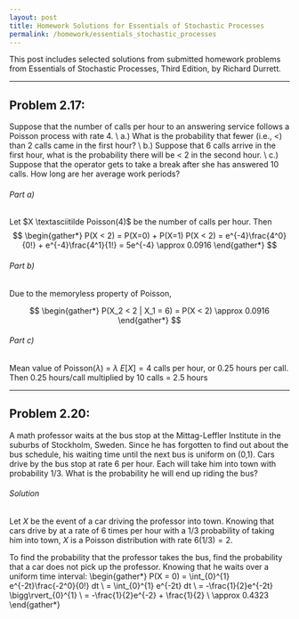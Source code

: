 ```yaml
---
layout: post
title: Homework Solutions for Essentials of Stochastic Processes
permalink: /homework/essentials_stochastic_processes
---
```


This post includes selected solutions from submitted homework problems from Essentials of Stochastic Processes, Third Edition, by Richard Durrett.
***

## Problem 2.17:

  Suppose that the number of calls per hour to an answering service follows a Poisson process with rate 4. \\
   a.) What is the probability that fewer (i.e., $<$) than 2 calls came in the first hour? \\
   b.) Suppose that 6 calls arrive in the first hour, what is the probability there will be $<$ 2 in the second hour. \\
   c.) Suppose that the operator gets to take a break after she has answered 10 calls. How long are her average work periods? 

###### Part a)
Let $X \textasciitilde Poisson(4)$ be the number of calls per hour. Then
$$ \begin{gather*}
    P(X < 2) = P(X=0) + P(X=1)
    P(X < 2) = e^{-4}\frac{4^0}{0!} + e^{-4}\frac{4^1}{1!}
    = 5e^{-4} \approx 0.0916
\end{gather*} $$

###### Part b)

Due to the memoryless property of Poisson,

$$ \begin{gather*}
    P(X_2 < 2 | X_1 = 6) = P(X < 2) \approx 0.0916
\end{gather*} $$

###### Part c)
Mean value of Poisson($\lambda$) = $\lambda$ 
$E[X] = 4$ calls per hour, or 0.25 hours per call. 
Then 0.25 hours/call multiplied by 10 calls = 2.5 hours

---------------
## Problem 2.20:

A math professor waits at the bus stop at the Mittag-Leffler Institute in the suburbs of Stockholm, Sweden. Since he has forgotten to find out about the bus schedule, his waiting time until the next bus is uniform on (0,1). Cars drive by the bus stop at rate 6 per hour. Each will take him into town with probability 1/3. What is the probability he will end up riding the bus?

###### Solution
Let $X$ be the event of a car driving the professor into town. Knowing that cars drive by at a rate of 6 times per hour with a 1/3 probability of taking him into town, $X$ is a Poisson distribution with rate $6(1/3) = 2$.

To find the probability that the professor takes the bus, find the probability that a car does not pick up the professor. Knowing that he waits over a uniform time interval:
\begin{gather*}
    P(X = 0) = \int_{0}^{1} e^{-2t}\frac{-2^0}{0!} dt \\
    = \int_{0}^{1} e^{-2t} dt \\
    = -\frac{1}{2}e^{-2t} \bigg\rvert_{0}^{1} \\
    = -\frac{1}{2}e^{-2} + \frac{1}{2} \\
    \approx 0.4323
\end{gather*}

